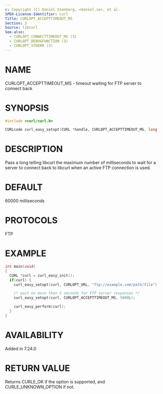 ```yaml
---
c: Copyright (C) Daniel Stenberg, <daniel.se>, et al.
SPDX-License-Identifier: curl
Title: CURLOPT_ACCEPTTIMEOUT_MS
Section: 3
Source: libcurl
See-also:
  - CURLOPT_CONNECTTIMEOUT_MS (3)
  - CURLOPT_DEBUGFUNCTION (3)
  - CURLOPT_STDERR (3)
---
```


# NAME

CURLOPT_ACCEPTTIMEOUT_MS - timeout waiting for FTP server to connect back

# SYNOPSIS

~~~c
#include <curl/curl.h>

CURLcode curl_easy_setopt(CURL *handle, CURLOPT_ACCEPTTIMEOUT_MS, long ms);
~~~

# DESCRIPTION

Pass a long telling libcurl the maximum number of milliseconds to wait for a
server to connect back to libcurl when an active FTP connection is used.

# DEFAULT

60000 milliseconds

# PROTOCOLS

FTP

# EXAMPLE

~~~c
int main(void)
{
  CURL *curl = curl_easy_init();
  if(curl) {
    curl_easy_setopt(curl, CURLOPT_URL, "ftp://example.com/path/file");

    /* wait no more than 5 seconds for FTP server responses */
    curl_easy_setopt(curl, CURLOPT_ACCEPTTIMEOUT_MS, 5000L);

    curl_easy_perform(curl);
  }
}
~~~

# AVAILABILITY

Added in 7.24.0

# RETURN VALUE

Returns CURLE_OK if the option is supported, and CURLE_UNKNOWN_OPTION if not.

